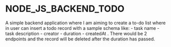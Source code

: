 # NODE_JS_BACKEND_TODO
A simple backend application where I am aiming to create a to-do list where in user can insert a todo record with a sample schema like: - task name - task description - creator - duration - createdAt . There would be 2 endpoints and the record will be deleted after the duration has passed.

